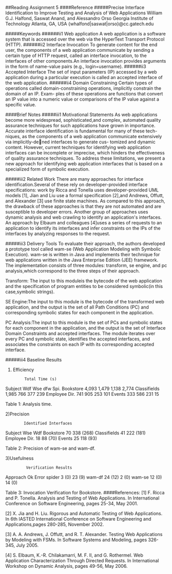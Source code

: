 ##Reading Assignment 5
####Reference
#####Precise Interface Identification to Improve Testing and Analysis of Web Applications
William G.J. Halfond, Saswat Anand, and Alessandro Orso
Georgia Institute of Technology
Atlanta, GA, USA
{whalfond|saswat|orso}@cc.gatech.edu

#####Keywords
######ii1 Web application
A web application is a software system that is accessed over the web via the HyperText Transport Protocol (HTTP).
######ii2 Interface Invocation
To generate content for the end user, the components of a web application communicate by sending a certain type of 
HTTP request, called an interface invocation, to the interfaces of other components.An interface invocation provides 
arguments in the form of name-value pairs (e.g., login=username).
######ii3 Accepted Interface
The set of input parameters (IP) accessed by a web application during a particular execution is called an accepted 
interface of the web application.
######ii4 Domain Constraining
Certain types of operations called domain-constraining operations, implicitly constrain the domain of an IP. Exam-
ples of these operations are functions that convert an IP value into a numeric value or comparisons of the IP value
against a specific value.

####Brief Notes
#####iii1 Motivational Statements
As web applications become more widespread, sophisticated,and complex, automated quality assurance techniques for
such applications have grown in importance. Accurate interface identification is fundamental for many of these tech-
niques, as the components of a web application communicate extensively via implicitly-dened interfaces to generate cus-
tomized and dynamic content. However, current techniques for identifying web application interfaces can be incomplete
or imprecise, which hinders the effectiveness of quality assurance techniques. To address these limitations, we present a
new approach for identifying web application interfaces that is based on a specialized form of symbolic execution.

#####iii2 Related Work
There are many approaches for interface identification.Several of these rely on developer-provided interface 
specifications: work by Ricca and Tonella uses developer-provided UML models [1], Jian and Liu use a formal 
specification [2],and Andrews, Offutt, and Alexander [3] use finite state machines. As compared to this approach, 
the drawback of these approaches is that they are not automated and are susceptible to developer errors. Another group 
of approaches uses dynamic analysis and web crawling to identify an application's interfaces. An approach by Elbaum and 
colleagues [4]uses a series of requests to an application to identify its interfaces and infer constraints on the IPs 
of the interfaces by analyzing responses to the request.

#####iii3 Delivery Tools
To evaluate their approach, the authors developed a prototype tool called wam-se (Web Application Modeling with Symbolic
Execution). wam-se is written in Java and implements their technique for web applications written in the Java Enterprise
Edition (JEE) framework. The implementation consists of three modules: transform, se engine, and pc analysis,which 
correspond to the three steps of their approach.

Transform: The input to this moduleis the bytecode of the web application and the specification of program entities to 
be considered symbolic(in this case,symbolic strings).

SE Engine:The input to this module is the bytecode of the transformed web application, and the output is the set of all 
Path Conditions (PC) and corresponding symbolic states for each component in the application.

PC Analysis:The input to this module is the set of PCs and symbolic states for each component in the application, and 
the output is the set of Interface Domain Constraints and accepted interfaces. The module iterates over every PC and 
symbolic state, identifies the accepted interfaces, and associates the constraints on each IP with its corresponding 
accepted interface.

#####iii4 Baseline Results
1) Efficiency

            Total Time (s)
Subject         Wdf     Wse     dfw      Spi.
Bookstore       4,093   1,479   1,138   2,774
Classifields      1,985   766     377     239
Employee Dir.   741     905     253     101
Events          333     586     231     15

Table 1: Analysis time.

2)Precision

            Identified Interfaces
Subject         Wse     Wdf
Bookstore       70      338 (268)
Classifields      41      222 (181)
Employee Dir.   18      88 (70)
Events          25      118 (93)

Table 2: Precision of wam-se and wam-df.

3)Usefulness

             Verification Results
Approach        Ok      Error
spider          3 (0)   23 (9)
wam-df          24 (12) 2 (0)
wam-se          12 (0)  14 (0)

Table 3: Invocation Verification for Bookstore.
####References:
[1] F. Ricca and P. Tonella. Analysis and Testing of Web Applications. In International Conference on Software
Engineering, pages 25-34, May 2001.

[2] X. Jia and H. Liu. Rigorous and Automatic Testing of Web Applications. In 6th IASTED International Conference on 
Software Engineering and Applications,pages 280-285, November 2002.

[3] A. A. Andrews, J. Offutt, and R. T. Alexander. Testing Web Applications by Modeling with FSMs. In Software Systems 
and Modeling, pages 326-345, July 2005.

[4] S. Elbaum, K.-R. Chilakamarri, M. F. II, and G. Rothermel. Web Application Characterization Through Directed 
Requests. In International Workshop on Dynamic Analysis, pages 49-56, May 2006.


 